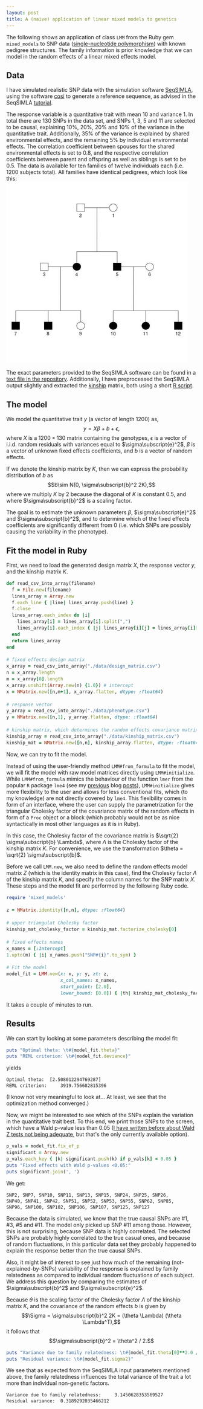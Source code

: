 ```yaml
---
layout: post
title: A (naive) application of linear mixed models to genetics
---
```


The following shows an application of class `LMM` from the Ruby gem `mixed_models` to SNP data ([single-nucleotide polymorphism](https://en.wikipedia.org/wiki/Single-nucleotide_polymorphism)) with known pedigree structures. The family information is prior knowledge that we can model in the random effects of a linear mixed effects model.

## Data

I have simulated realistic SNP data with the simulation software [SeqSIMLA](http://seqsimla.sourceforge.net/), using the software [cosi](http://www.broadinstitute.org/~sfs/cosi/) to generate a reference sequence, as advised in the SeqSIMLA [tutorial](http://seqsimla.sourceforge.net/tutorial.html).

The response variable is a quantitative trait with mean 10 and variance 1. In total there are 130 SNPs in the data set, and SNPs 1, 3, 5 and 11 are selected to be causal, explaining 10%, 20%, 20% and 10% of the variance in the quantitative trait. Additionally, 35% of the variance is explained by shared environmental effects, and the remaining 5% by individual environmental effects. The correlation coefficient between spouses for the shared environmental effects is set to 0.8, and the respective correlation coefficients between parent and offspring as well as siblings is set to be 0.5. The data is available for ten families of twelve individuals each (i.e. 1200 subjects total). All families have identical pedigrees, which look like this:
![Image of pedigree](/images/pedigree.jpeg?raw=true)

The exact parameters provided to the SeqSIMLA software can be found in a [text file in the repository](https://github.com/agisga/mixed_models/blob/master/examples/genetics/data/data_generation_and_preprocessing/SeqSIMLA_Call.txt). Additionally, I have preprocessed the SeqSIMLA output slightly and extracted the [kinship](https://en.wikipedia.org/wiki/Kinship) matrix, both using a short [R script](https://github.com/agisga/mixed_models/blob/master/examples/genetics/data/data_generation_and_preprocessing/preprocessing.R).

## The model

We model the quantitative trait $y$ (a vector of length 1200) as,
$$y = X\beta + b + \epsilon,$$
where $X$ is a $1200\times 130$ matrix containing the genotypes, $\epsilon$ is a vector of i.i.d. random residuals with variances equal to $\sigma\subscript{e}^2$, $\beta$ is a vector of unknown fixed effects coefficients, and $b$ is a vector of random effects.

If we denote the kinship matrix by $K$, then we can express the probability distribution of $b$ as
$$b\sim N(0, \sigma\subscript{b}^2 2K),$$
where we multiply $K$ by $2$ because the diagonal of $K$ is constant $0.5$, and where $\sigma\subscript{b}^2$ is a scaling factor.

The goal is to estimate the unknown parameters $\beta$, $\sigma\subscript{e}^2$ and $\sigma\subscript{b}^2$, and to determine which of the fixed effects coefficients are significantly different from 0 (i.e. which SNPs are possibly causing the variability in the phenotype).

## Fit the model in Ruby

First, we need to load the generated design matrix $X$, the response vector $y$, and the kinship matrix $K$.

```Ruby
def read_csv_into_array(filename)
  f = File.new(filename)
  lines_array = Array.new
  f.each_line { |line| lines_array.push(line) }
  f.close
  lines_array.each_index do |i| 
    lines_array[i] = lines_array[i].split(",") 
    lines_array[i].each_index { |j| lines_array[i][j] = lines_array[i][j].to_f }
  end
  return lines_array
end

# fixed effects design matrix
x_array = read_csv_into_array("./data/design_matrix.csv")
n = x_array.length
m = x_array[0].length
x_array.unshift(Array.new(n) {1.0}) # intercept
x = NMatrix.new([n,m+1], x_array.flatten, dtype: :float64)

# response vector
y_array = read_csv_into_array("./data/phenotype.csv")
y = NMatrix.new([n,1], y_array.flatten, dtype: :float64)

# kinship matrix, which determines the random effects covariance matrix
kinship_array = read_csv_into_array("./data/kinship_matrix.csv")
kinship_mat = NMatrix.new([n,n], kinship_array.flatten, dtype: :float64)
```

Now, we can try to fit the model.

Instead of using the user-friendly method `LMM#from_formula` to fit the model, we will fit the model with raw model matrices directly using `LMM#initialize`. While `LMM#from_formula` mimics the behaviour of the function `lmer` from the popular `R` package `lme4` (see my [previous](http://agisga.github.io/MixedModels_from_formula/) blog [posts](http://agisga.github.io/MixedModels_p_values_and_CI/)), `LMM#initialize` gives more flexibility to the user and allows for less conventional fits, which (to my knowledge) are not directly covered by `lme4`. This flexibility comes in form of an interface, where the user can supply the parametrization for the triangular Cholesky factor of the covariance matrix of the random effects in form of a `Proc` object or a block (which probably would not be as nice syntactically in most other languages as it is in Ruby).

In this case, the Cholesky factor of the covariance matrix is $\sqrt{2} \sigma\subscript{b} \Lambda$, where $\Lambda$ is the Cholesky factor of the kinship matrix $K$. For convenience, we use the transformation $\theta = \sqrt{2} \sigma\subscript{b}$.

Before we call `LMM.new`, we also need to define the random effects model matrix $Z$ (which is the identity matrix in this case), find the Cholesky factor $\Lambda$ of the kinship matrix $K$, and specify the column names for the SNP matrix $X$. These steps and the model fit are performed by the following Ruby code.

```Ruby
require 'mixed_models'

z = NMatrix.identity([n,n], dtype: :float64)

# upper triangulat Cholesky factor
kinship_mat_cholesky_factor = kinship_mat.factorize_cholesky[0] 

# fixed effects names
x_names = [:Intercept]
1.upto(m) { |i| x_names.push("SNP#{i}".to_sym) }

# Fit the model
model_fit = LMM.new(x: x, y: y, zt: z,
                    x_col_names: x_names, 
                    start_point: [2.0], 
                    lower_bound: [0.0]) { |th| kinship_mat_cholesky_factor * th[0] }
```

It takes a couple of minutes to run.

## Results

We can start by looking at some parameters describing the model fit:

```Ruby
puts "Optimal theta: \t#{model_fit.theta}"
puts "REML criterion: \t#{model_fit.deviance}"
```

yields

```
Optimal theta: 	[2.508012294769287]
REML criterion: 	3919.756682815396
```

(I know not very meaningful to look at... At least, we see that the optimization method converged.)

Now, we might be interested to see which of the SNPs explain the variation in the quantitative trait best. To this end, we print those SNPs to the screen, which have a Wald p-value less than 0.05 ([I have written before about Wald Z tests not being adequate](http://agisga.github.io/MixedModels_p_values_and_CI/), but that's the only currently available option).

```Ruby
p_vals = model_fit.fix_ef_p
significant = Array.new
p_vals.each_key { |k| significant.push(k) if p_vals[k] < 0.05 }
puts "Fixed effects with Wald p-values <0.05:"
puts significant.join(', ')
```

We get:

```
SNP2, SNP7, SNP10, SNP11, SNP13, SNP15, SNP24, SNP25, SNP26, 
SNP40, SNP41, SNP42, SNP51, SNP52, SNP53, SNP55, SNP62, SNP85, 
SNP96, SNP100, SNP102, SNP106, SNP107, SNP125, SNP127
```

Because the data is simulated, we know that the true causal SNPs are \#1, \#3, \#5 and \#11. The model only picked up SNP \#11 among those. However, this is not surprising, because SNP data is highly correlated. The selected SNPs are probably highly correlated to the true casual ones, and because of random fluctuations, in this particular data set they probably happened to explain the response better than the true causal SNPs. 

Also, it might be of interest to see just how much of the remaining (not-explained-by-SNPs) variability of the response is explained by family relatedness as compared to individual random fluctuations of each subject. We address this question by comparing the estimates of $\sigma\subscript{b}^2$ and $\sigma\subscript{e}^2$.

Because $\theta$ is the scaling factor of the Cholesky factor $\Lambda$ of the kinship matrix $K$, and the covariance of the random effects $b$ is given by
$$\Sigma = \sigma\subscript{b}^2 2K = (\theta \Lambda) (\theta \Lambda^T),$$
it follows that
$$\sigma\subscript{b}^2 = \theta^2 / 2.$$ 

```Ruby
puts "Variance due to family relatedness: \t#{model_fit.theta[0]**2.0 / 2}"
puts "Residual variance: \t#{model_fit.sigma2}"
```

We see that as expected from the SeqSIMLA input parameters mentioned above, the family relatedness influences the total variance of the trait a lot more than individual non-genetic factors.

```
Variance due to family relatedness: 	3.1450628353569527
Residual variance: 	0.3189292035466212
```
